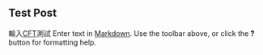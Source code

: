 ## Test Post

輸入[CFT](http://codefortomorrow.org/)測試
Enter text in [Markdown](http://daringfireball.net/projects/markdown/). Use the toolbar above, or click the **?** button for formatting help.
